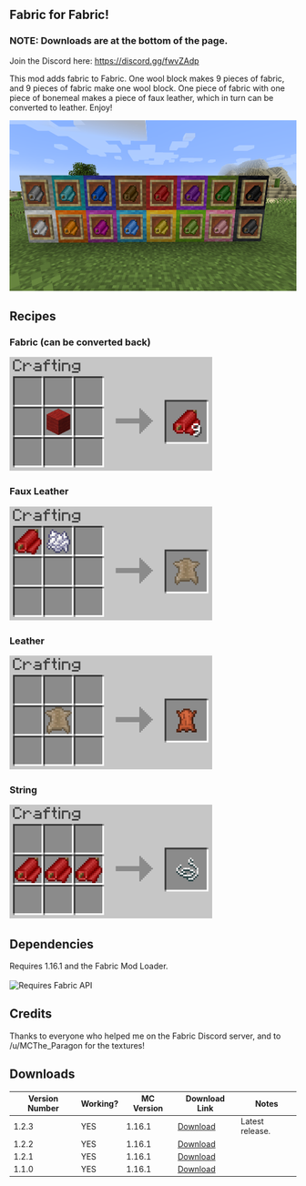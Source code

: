 ## Fabric for Fabric!
### NOTE: Downloads are at the bottom of the page.

Join the Discord here: https://discord.gg/fwvZAdp

This mod adds fabric to Fabric. One wool block makes 9 pieces of fabric, and 9 pieces of fabric make one wool block.
One piece of fabric with one piece of bonemeal makes a piece of faux leather, which in turn can be converted to leather. Enjoy!

<img src="2020-07-31_11.28.22.png" height="300">

## Recipes 
### Fabric (can be converted back)
<img src="2020-07-31_11.28.58-CROPPED.png" height="200">

### Faux Leather
<img src="2020-07-31_11.29.22-CROPPED.png" height="200">

### Leather
<img src="2020-07-31_11.29.26-CROPPED.png" height="200">

### String
<img src="2020-07-31_11.29.30-CROPPED.png" height="200">

## Dependencies
Requires 1.16.1 and the Fabric Mod Loader. <br> <br> <img src="https://i.imgur.com/bTus4wH.png" alt="Requires Fabric API" height="50">

## Credits
Thanks to everyone who helped me on the Fabric Discord server, and to /u/MCThe_Paragon for the textures!

## Downloads <br>

| Version Number | Working? | MC Version | Download Link                                                                                                                        | Notes                                                                                |
|----------------|----------|------------|--------------------------------------------------------------------------------------------------------------------------------------|--------------------------------------------------------------------------------------|
| 1.2.3          | YES      | 1.16.1     | [Download](https://www.curseforge.com/minecraft/mc-mods/fabric-for-fabric/download/3012505) | Latest release.                                                                       |
| 1.2.2          | YES      | 1.16.1     | [Download](https://www.curseforge.com/minecraft/mc-mods/fabric-for-fabric/download/3012483) |                                                                                      |
| 1.2.1          | YES      | 1.16.1     | [Download](https://www.curseforge.com/minecraft/mc-mods/fabric-for-fabric/download/3008907) |                                                                                      |
| 1.1.0          | YES      | 1.16.1     | [Download](https://www.curseforge.com/minecraft/mc-mods/fabric-for-fabric/download/3007186) |                                                                                      |
